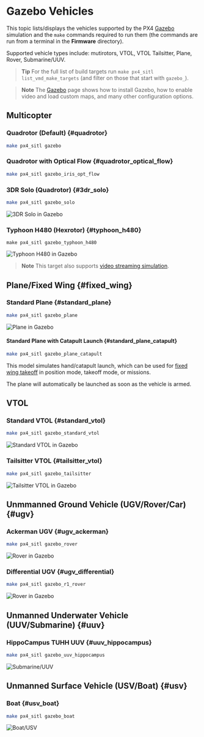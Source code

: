 # Gazebo Vehicles

This topic lists/displays the vehicles supported by the PX4 [Gazebo](../simulation/gazebo.md) simulation and the `make` commands required to run them (the commands are run from a terminal in the **Firmware** directory).

Supported vehicle types include: mutirotors, VTOL, VTOL Tailsitter, Plane, Rover, Submarine/UUV.

> **Tip** For the full list of build targets run `make px4_sitl list_vmd_make_targets` (and filter on those that start with `gazebo_`).

<span></span>
> **Note** The [Gazebo](../simulation/gazebo.md) page shows how to install Gazebo, how to enable video and load custom maps, and many other configuration options.

## Multicopter
### Quadrotor (Default) {#quadrotor}

```sh
make px4_sitl gazebo
```

### Quadrotor with Optical Flow {#quadrotor_optical_flow}

```sh
make px4_sitl gazebo_iris_opt_flow
```

### 3DR Solo (Quadrotor) {#3dr_solo}

```sh
make px4_sitl gazebo_solo
```

![3DR Solo in Gazebo](../../assets/simulation/gazebo/vehicles/solo.png)


### Typhoon H480 (Hexrotor) {#typhoon_h480}

```
make px4_sitl gazebo_typhoon_h480
```

![Typhoon H480 in Gazebo](../../assets/simulation/gazebo/vehicles/typhoon.jpg)

> **Note** This target also supports [video streaming simulation](#video).

## Plane/Fixed Wing {#fixed_wing}

### Standard Plane {#standard_plane}

```sh
make px4_sitl gazebo_plane
```

![Plane in Gazebo](../../assets/simulation/gazebo/vehicles/plane.png)


#### Standard Plane with Catapult Launch {#standard_plane_catapult}

```sh
make px4_sitl gazebo_plane_catapult
```

This model simulates hand/catapult launch, which can be used for [fixed wing takeoff](http://docs.px4.io/master/en/flying/fixed_wing_takeoff.html#fixed-wing-takeoff) in position mode, takeoff mode, or missions.

The plane will automatically be launched as soon as the vehicle is armed.


## VTOL

### Standard VTOL {#standard_vtol}

```sh
make px4_sitl gazebo_standard_vtol
```

![Standard VTOL in Gazebo](../../assets/simulation/gazebo/vehicles/standard_vtol.png)

### Tailsitter VTOL {#tailsitter_vtol}

```sh
make px4_sitl gazebo_tailsitter
```

![Tailsitter VTOL in Gazebo](../../assets/simulation/gazebo/vehicles/tailsitter.png)


## Unmmanned Ground Vehicle (UGV/Rover/Car) {#ugv}

### Ackerman UGV {#ugv_ackerman}

```sh
make px4_sitl gazebo_rover
```

![Rover in Gazebo](../../assets/simulation/gazebo/vehicles/rover.png)

### Differential UGV {#ugv_differential}

```sh
make px4_sitl gazebo_r1_rover
```

![Rover in Gazebo](../../assets/simulation/gazebo/vehicles/r1_rover.png)


## Unmanned Underwater Vehicle (UUV/Submarine) {#uuv}

### HippoCampus TUHH UUV {#uuv_hippocampus}

```sh
make px4_sitl gazebo_uuv_hippocampus
```

![Submarine/UUV](../../assets/simulation/gazebo/vehicles/hippocampus.png)

## Unmanned Surface Vehicle (USV/Boat) {#usv}

### Boat {#usv_boat}

```sh
make px4_sitl gazebo_boat
```

![Boat/USV](../../assets/simulation/gazebo/vehicles/boat.png)

